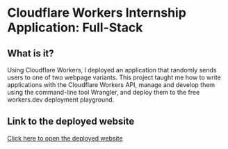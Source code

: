 # Cloudflare Workers Internship Application: Full-Stack

## What is it?

Using Cloudflare Workers, I deployed an application that randomly sends users to one of two webpage variants. This project taught me how to write applications with the Cloudflare Workers API, manage and develop them using the command-line tool Wrangler, and deploy them to the free workers.dev deployment playground.

## Link to the deployed website

[Click here to open the deployed website](webpage-randomizer.rakshit-kumar.workers.dev/)
